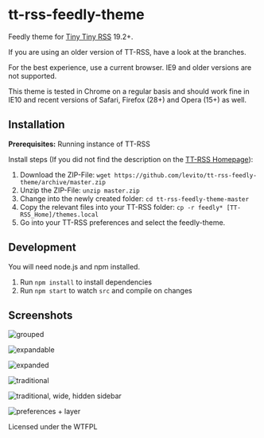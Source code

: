 tt-rss-feedly-theme
===================

Feedly theme for [Tiny Tiny RSS](https://tt-rss.org) 19.2+.

If you are using an older version of TT-RSS, have a look at the branches.

For the best experience, use a current browser. IE9 and older versions are not supported.

This theme is tested in Chrome on a regular basis and should work fine in IE10 and recent versions of Safari, Firefox (28+) and Opera (15+) as well.

## Installation

**Prerequisites:** Running instance of TT-RSS

Install steps (If you did not find the description on the [TT-RSS Homepage](https://git.tt-rss.org/git/tt-rss/wiki/Themes)):

1. Download the ZIP-File: `wget https://github.com/levito/tt-rss-feedly-theme/archive/master.zip`
2. Unzip the ZIP-File: `unzip master.zip`
3. Change into the newly created folder: `cd tt-rss-feedly-theme-master`
4. Copy the relevant files into your TT-RSS folder: `cp -r feedly* [TT-RSS_Home]/themes.local`
5. Go into your TT-RSS preferences and select the feedly-theme.

## Development

You will need node.js and npm installed.

1. Run `npm install` to install dependencies
2. Run `npm start` to watch `src` and compile on changes

## Screenshots

![grouped](https://raw.github.com/levito/tt-rss-feedly-theme/master/feedly-screenshots/feedly-grouped.png?190111)

![expandable](https://raw.github.com/levito/tt-rss-feedly-theme/master/feedly-screenshots/feedly-expandable.png?190111)

![expanded](https://raw.github.com/levito/tt-rss-feedly-theme/master/feedly-screenshots/feedly-expanded.png?190111)

![traditional](https://raw.github.com/levito/tt-rss-feedly-theme/master/feedly-screenshots/feedly-traditional.png?190111)

![traditional, wide, hidden sidebar](https://raw.github.com/levito/tt-rss-feedly-theme/master/feedly-screenshots/feedly-traditional-widescreen.png?190111)

![preferences + layer](https://raw.github.com/levito/tt-rss-feedly-theme/master/feedly-screenshots/feedly-night.png?190111)

Licensed under the WTFPL
